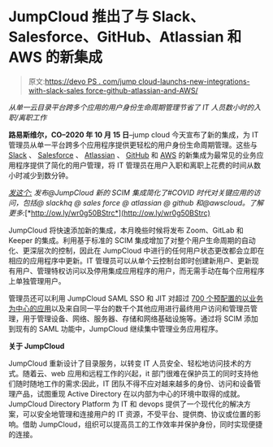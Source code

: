 # JumpCloud 推出了与 Slack、Salesforce、GitHub、Atlassian 和 AWS 的新集成

> 原文:[https://devo PS . com/jump cloud-launchs-new-integrations-with-slack-sales force-github-atlassian-and-AWS/](https://devops.com/jumpcloud-launches-new-integrations-with-slack-salesforce-github-atlassian-and-aws/)

*从单一云目录平台跨多个应用的用户身份生命周期管理节省了 IT 人员数小时的入职/离职工作*

**路易斯维尔，CO–2020 年 10 月 15 日**–jump cloud 今天宣布了新的集成，为 IT 管理员从单一平台跨多个应用程序提供更轻松的用户身份生命周期管理。这些与 [Slack](https://support.jumpcloud.com/support/s/article/Slack-Identity-Management-Connector) 、 [Salesforce](https://support.jumpcloud.com/support/s/article/Salesforce-Identity-Management-Connector) 、 [Atlassian](https://support.jumpcloud.com/support/s/article/Identity-Management-with-Atlassian-Cloud) 、 [GitHub](https://support.jumpcloud.com/support/s/article/Identity-Management-with-GitHub) 和 [AWS](https://support.jumpcloud.com/support/s/article/Identity-Management-with-AWS) 的新集成为最常见的业务应用程序提供了简化的用户管理，将 IT 管理员在用户入职和离职上花费的时间从数小时减少到数分钟。

[*发这个:*](https://ctt.ac/B0Pnj) *发布@JumpCloud 新的 SCIM 集成简化了#COVID 时代对关键应用的访问，包括@ slackhq @ sales force @ atlassian @ github 和@awscloud。了解更多:*[*http://ow.ly/wr0g50BStrc*](http://ow.ly/wr0g50BStrc)

JumpCloud 将快速添加新的集成，本月晚些时候将发布 Zoom、GitLab 和 Keeper 的集成。利用基于标准的 SCIM 集成增加了对整个用户生命周期的自动化、更深层次的控制，因此在 JumpCloud 中进行的任何用户状态更改都会立即在相应的应用程序中更新。IT 管理员可以从单个云控制台即时创建新用户、更新现有用户、管理特权访问以及停用集成应用程序的用户，而无需手动在每个应用程序上单独管理用户。

管理员还可以利用 JumpCloud SAML SSO 和 JIT 对超过 [700 个预配置的以业务为中心的应用](https://jumpcloud.com/sso-connectors)以及来自同一平台的数千个其他应用进行最终用户访问和管理员管理，用于管理设备、网络、服务器、存储和网络基础设施等。通过将 SCIM 添加到现有的 SAML 功能中，JumpCloud 继续集中管理业务应用程序。

**关于 JumpCloud**

JumpCloud 重新设计了目录服务，以转变 IT 人员安全、轻松地访问技术的方式。随着云、web 应用和远程工作的兴起，it 部门很难在保护员工的同时支持他们随时随地工作的需求:因此，IT 团队不得不应对越来越多的身份、访问和设备管理产品，试图重现 Active Directory 在以内部为中心的环境中取得的成就。JumpCloud Directory Platform 为 IT 和 devops 提供了一个现代化的解决方案，可以安全地管理和连接用户的 IT 资源，不受平台、提供商、协议或位置的影响。借助 JumpCloud，组织可以提高员工的工作效率并保护身份，同时实现便捷的连接。